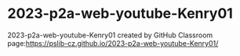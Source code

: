 # 2023-p2a-web-youtube-Kenry01
2023-p2a-web-youtube-Kenry01 created by GitHub Classroom
page:https://pslib-cz.github.io/2023-p2a-web-youtube-Kenry01/
